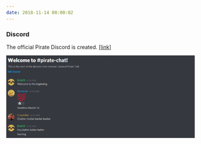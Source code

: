 ```yaml
---
date: 2018-11-14 00:00:02
---
```


### Discord

The official Pirate Discord is created. [[link]](https://discordapp.com/channels/512188534111862784/512192228282728449/512323240065105920)

[![Discord](assets/img/posts/Pirate-Discord-768x338.png)](assets/img/posts/Pirate-Discord-768x338.png)

